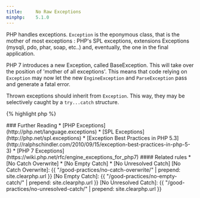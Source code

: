 ```yaml
---
title:     No Raw Exceptions
minphp:    5.1.0
---
```


PHP handles exceptions. `Exception` is the eponymous class, that is the mother of most exceptions : PHP's SPL exceptions, extensions Exceptions (mysqli, pdo, phar, soap, etc..) and, eventually, the one in the final application. 

PHP 7 introduces a new Exception, called BaseException. This will take over the position of 'mother of all exceptions'. This means that code relying on `Exception` may now let the new `EngineException` and `ParseException` pass and generate a fatal error. 

Thrown exceptions should inherit from `Exception`. This way, they may be selectively caught by a `try...catch` structure. 

{% highlight php %}
<?php
try {
	/* Some Code */
	throw new MyException('Message');

} catch (MyException $e) {
	// Catch all
}

{% endhighlight %}


Exceptions may be grouped for catch with an extra level of inheritance: 

{% highlight php %}
<?php
class WeekException extends Exception {}
class MonthException extends Exception {}

class MondayException extends WeekException {}
class TuesdayException extends WeekException {}
/*...*/

class JanuaryException extends MonthException {}
/*...*/

try {
	/* on Monday */
	throw new MondayException('Message');

	/* on Tuesday */
	throw new TuesdayException('Message');

} catch (WeekException $e) {
	// Process weekdays exceptions
	// do not process month exceptions
}

{% endhighlight %}


Exceptions may also be nested: by throwing a new exception that include the previous one, both messages will be carried to the next `try...catch`. 

{% highlight php %}
<?php
try {
	/* on Monday */
	throw new MondayException('Message');
	
} catch (WeekException $e) {
	// Process monday exceptions
	throw new JanuaryException('Week day exception caught in January', null, $e); 
}

{% endhighlight %}


Lastly, there are already 13 exceptions predefined in SPL extension: 

* `BadFunctionCallException`
* `BadMethodCallException`
* `DomainException`
* `InvalidArgumentException`
* `LengthException`
* `LogicException`
* `OutOfBoundsException`
* `OutOfRangeException`
* `OverflowException`
* `RangeException`
* `RuntimeException`
* `UnderflowException`
* `UnexpectedValueException`


They provide some general semantics for Exceptions and may be used to help libraries understand each other's exception. 

Exceptions should be specialized, catching a precise type of exception should be preferred over catching `Exception`: this last one is actually reserved for a catch-all feature. 

It is recommended to extend the generic Exception and never directly use this class. 


### Rule Details

The following code is considered a warning:

{% highlight php %}
<?php
namespace X;

try {
	/* Some Code */
	throw new Exception('Message');

} catch (Exception $e) {
	// Catch all for the namespace if such class exists
} catch (\Exception $e) {
	// Catch all
}

{% endhighlight %}{: .warning }


The following pattern is considered legit:

{% highlight php %}
<?php
try {
	/* Some Code */
	throw new MyException('Message');

} catch (DomainException $e) {
	// Catch SPL-inheriting exception
} catch (MySpecialException $e) {
	// Catch only my special type of exception
}

class MyException extends \DomainException {}

class MySpecialException extends \Exception {}

{% endhighlight %}{: .good }


<!--
### When Not To Use This Rule

Catching `Exception` is accepted when it is used for a catch-all feature. 
-->


### Further Reading

* [PHP Exceptions](http://php.net/language.exceptions)
* [SPL Exceptions](http://php.net/spl.exceptions)
* [Exception Best Practices in PHP 5.3](http://ralphschindler.com/2010/09/15/exception-best-practices-in-php-5-3)
* [PHP 7 Exceptions](https://wiki.php.net/rfc/engine_exceptions_for_php7)

#### Related rules

* [No Catch Overwrite]
* [No Empty Catch]
* [No Unresolved Catch]




[No Catch Overwrite]: {{ "/good-practices/no-catch-overwrite/" | prepend: site.clearphp.url }}
[No Empty Catch]: {{ "/good-practices/no-empty-catch/" | prepend: site.clearphp.url }}
[No Unresolved Catch]: {{ "/good-practices/no-unresolved-catch/" | prepend: site.clearphp.url }}
